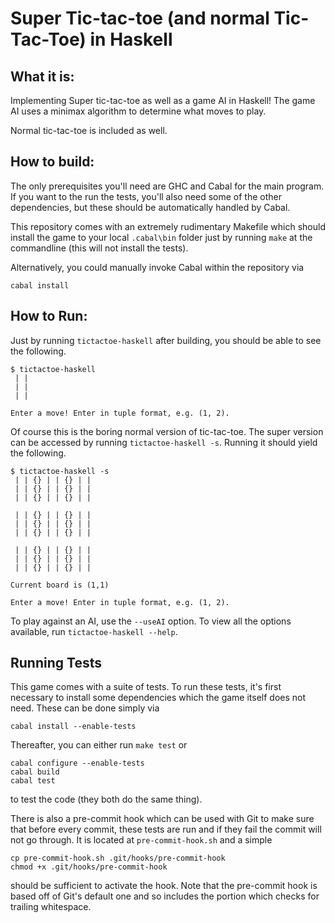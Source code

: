 Super Tic-tac-toe (and normal Tic-Tac-Toe) in Haskell
=====================================================

What it is:
-----------

Implementing Super tic-tac-toe as well as a game AI in Haskell! The game AI
uses a minimax algorithm to determine what moves to play.

Normal tic-tac-toe is included as well.

How to build:
-------------

The only prerequisites you'll need are GHC and Cabal for the main program. If
you want to the run the tests, you'll also need some of the other dependencies,
but these should be automatically handled by Cabal.

This repository comes with an extremely rudimentary Makefile which should
install the game to your local `.cabal\bin` folder just by running `make` at the
commandline (this will not install the tests).

Alternatively, you could manually invoke Cabal within the repository via

    cabal install

How to Run:
-----------

Just by running `tictactoe-haskell` after building, you should be able to see
the following.

    $ tictactoe-haskell
     | |
     | |
     | |

    Enter a move! Enter in tuple format, e.g. (1, 2).

Of course this is the boring normal version of tic-tac-toe. The super version
can be accessed by running `tictactoe-haskell -s`. Running it should yield the
following.

    $ tictactoe-haskell -s
     | | {} | | {} | |
     | | {} | | {} | |
     | | {} | | {} | |

     | | {} | | {} | |
     | | {} | | {} | |
     | | {} | | {} | |

     | | {} | | {} | |
     | | {} | | {} | |
     | | {} | | {} | |

    Current board is (1,1)

    Enter a move! Enter in tuple format, e.g. (1, 2).

To play against an AI, use the `--useAI` option. To view all the options
available, run `tictactoe-haskell --help`.

Running Tests
-------------

This game comes with a suite of tests. To run these tests, it's
first necessary to install some dependencies which the game itself does not
need. These can be done simply via

    cabal install --enable-tests

Thereafter, you can either run `make test` or

    cabal configure --enable-tests
    cabal build
    cabal test

to test the code (they both do the same thing).

There is also a pre-commit hook which can be used with Git to make sure that
before every commit, these tests are run and if they fail the commit will not
go through. It is located at `pre-commit-hook.sh` and a simple

    cp pre-commit-hook.sh .git/hooks/pre-commit-hook
    chmod +x .git/hooks/pre-commit-hook

should be sufficient to activate the hook. Note that the pre-commit hook is
based off of Git's default one and so includes the portion which checks for
trailing whitespace.
